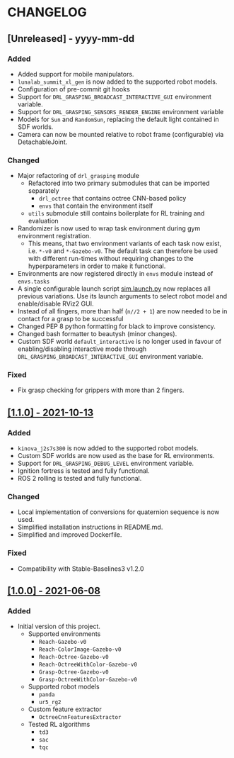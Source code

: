 # CHANGELOG

## [Unreleased] - yyyy-mm-dd

### Added

- Added support for mobile manipulators.
- `lunalab_summit_xl_gen` is now added to the supported robot models.
- Configuration of pre-commit git hooks
- Support for `DRL_GRASPING_BROADCAST_INTERACTIVE_GUI` environment variable.
- Support for `DRL_GRASPING_SENSORS_RENDER_ENGINE` environment variable
- Models for `Sun` and `RandomSun`, replacing the default light contained in SDF worlds.
- Camera can now be mounted relative to robot frame (configurable) via DetachableJoint.

### Changed

- Major refactoring of `drl_grasping` module
  - Refactored into two primary submodules that can be imported separately
    - `drl_octree` that contains octree CNN-based policy
    - `envs` that contain the environment itself
  - `utils` submodule still contains boilerplate for RL training and evaluation
- Randomizer is now used to wrap task environment during gym environment registration.
  - This means, that two environment variants of each task now exist, i.e. `*-v0` and `*-Gazebo-v0`. The default task can therefore be used with different run-times without requiring changes to the hyperparameters in order to make it functional.
- Environments are now registered directly in `envs` module instead of `envs.tasks`
- A single configurable launch script [sim.launch.py](./launch/sim.launch.py) now replaces all previous variations. Use its launch arguments to select robot model and enable/disable RViz2 GUI.
- Instead of all fingers, more than half (`n//2 + 1`) are now needed to be in contact for a grasp to be successful
- Changed PEP 8 python formatting for black to improve consistency.
- Changed bash formatter to beautysh (minor changes).
- Custom SDF world `default_interactive` is no longer used in favour of enabling/disabling interactive mode through `DRL_GRASPING_BROADCAST_INTERACTIVE_GUI` environment variable.

### Fixed

- Fix grasp checking for grippers with more than 2 fingers.

## [[1.1.0] - 2021-10-13](https://github.com/AndrejOrsula/drl_grasping/releases/tag/1.1.0)

### Added

- `kinova_j2s7s300` is now added to the supported robot models.
- Custom SDF worlds are now used as the base for RL environments.
- Support for `DRL_GRASPING_DEBUG_LEVEL` environment variable.
- Ignition fortress is tested and fully functional.
- ROS 2 rolling is tested and fully functional.

### Changed

- Local implementation of conversions for quaternion sequence is now used.
- Simplified installation instructions in README.md.
- Simplified and improved Dockerfile.

### Fixed

- Compatibility with Stable-Baselines3 v1.2.0


## [[1.0.0] - 2021-06-08](https://github.com/AndrejOrsula/drl_grasping/releases/tag/1.0.0)

### Added

- Initial version of this project.
  - Supported environments
    - `Reach-Gazebo-v0`
    - `Reach-ColorImage-Gazebo-v0`
    - `Reach-Octree-Gazebo-v0`
    - `Reach-OctreeWithColor-Gazebo-v0`
    - `Grasp-Octree-Gazebo-v0`
    - `Grasp-OctreeWithColor-Gazebo-v0`
  - Supported robot models
    - `panda`
    - `ur5_rg2`
  - Custom feature extractor
    - `OctreeCnnFeaturesExtractor`
  - Tested RL algorithms
    - `td3`
    - `sac`
    - `tqc`
